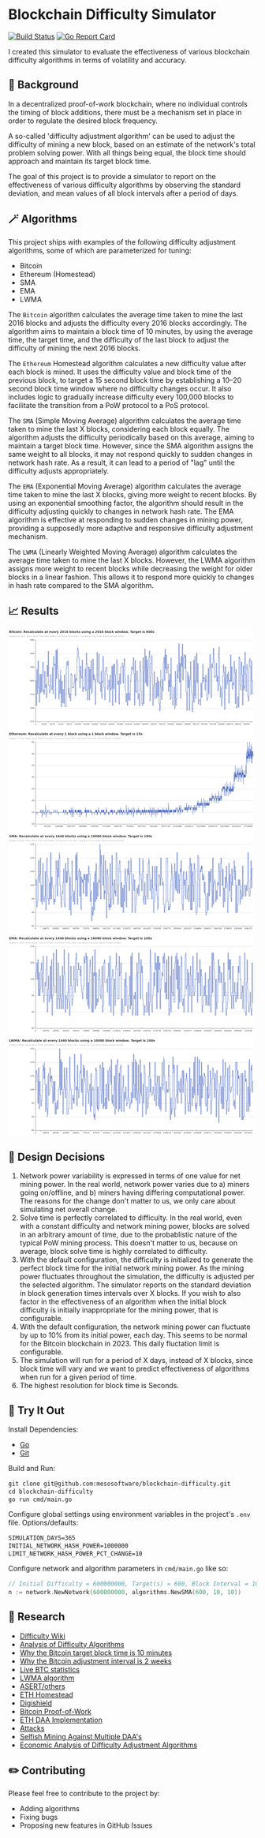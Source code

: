 # Blockchain Difficulty Simulator

[![Build Status](https://github.com/seanvaleo/dsim/actions/workflows/go.yml/badge.svg)](https://github.com/seanvaleo/dsim/actions)
[![Go Report Card](https://goreportcard.com/badge/github.com/seanvaleo/dsim)](https://goreportcard.com/report/github.com/seanvaleo/dsim)

I created this simulator to evaluate the effectiveness of various blockchain difficulty algorithms in terms of volatility and accuracy.


## 📄 Background

In a decentralized proof-of-work blockchain, where no individual controls the timing of block additions, there
must be a mechanism set in place in order to regulate the desired block frequency.

A so-called 'difficulty adjustment algorithm' can be used to adjust the difficulty of mining a new block,
based on an estimate of the network's total problem solving power. With all things being equal, the
block time should approach and maintain its target block time.

The goal of this project is to provide a simulator to report on the effectiveness of various
difficulty algorithms by observing the standard deviation, and mean values of all block intervals
after a period of days.


## 🪄 Algorithms

This project ships with examples of the following difficulty adjustment algorithms, some of which are parameterized for tuning:

- Bitcoin
- Ethereum (Homestead)
- SMA
- EMA
- LWMA

The `Bitcoin` algorithm calculates the average time taken to mine the last 2016 blocks and adjusts the difficulty every 2016 blocks accordingly. The algorithm aims to maintain a block time of 10 minutes, by using the average time, the target time, and the difficulty of the last block to adjust the difficulty of mining the next 2016 blocks.

The `Ethereum` Homestead algorithm  calculates a new difficulty value after each block is mined. It uses the difficulty value and block time of the previous block, to target a 15 second block time by establishing a 10–20 second block time window where no difficulty changes occur. It also includes logic to gradually increase difficulty every 100,000 blocks to facilitate the transition from a PoW protocol to a PoS protocol.

The `SMA` (Simple Moving Average) algorithm calculates the average time taken to mine the last X blocks, considering each block equally. The algorithm adjusts the difficulty periodically based on this average, aiming to maintain a target block time. However, since the SMA algorithm assigns the same weight to all blocks, it may not respond quickly to sudden changes in network hash rate. As a result, it can lead to a period of "lag" until the difficulty adjusts appropriately.

The `EMA` (Exponential Moving Average) algorithm calculates the average time taken to mine the last X blocks, giving more weight to recent blocks. By using an exponential smoothing factor, the algorithm should result in the difficulty adjusting quickly to changes in network hash rate. The EMA algorithm is effective at responding to sudden changes in mining power, providing a supposedly more adaptive and responsive difficulty adjustment mechanism.

The `LWMA` (Linearly Weighted Moving Average) algorithm calculates the average time taken to mine the last X blocks. However, the LWMA algorithm assigns more weight to recent blocks while decreasing the weight for older blocks in a linear fashion. This allows it to respond more quickly to changes in hash rate compared to the SMA algorithm.


## 📈 Results

![screenshot](screenshot.png)


## 📐 Design Decisions

1) Network power variability is expressed in terms of one value for net mining power. In the real world, network power varies due to a) miners going on/offline, and b) miners having differing computational power. The reasons for the change don't matter to us, we only care about simulating net overall change.
2) Solve time is perfectly correlated to difficulty. In the real world, even with a constant difficulty and network mining power, blocks are solved in an arbitrary amount of time, due to the probablistic nature of the typical PoW mining process. This doesn't matter to us, because on average, block solve time is highly correlated to difficulty.
3) With the default configuration, the difficulty is initialized to generate the perfect block time for the initial network mining power. As the mining power fluctuates throughout the simulation, the difficulty is adjusted per the selected algorithm. The simulator reports on the standard deviation in block generation times intervals over X blocks. If you wish to also factor in the effectiveness of an algorithm when the initial block difficulty is initially inappropriate for the mining power, that is configurable.
4) With the default configuration, the network mining power can fluctuate by up to 10% from its initial power, each day. This seems to be normal for the Bitcoin blockchain in 2023. This daily fluctation limit is configurable. 
5) The simulation will run for a period of X days, instead of X blocks, since block time will vary and we want to predict effectiveness of algorithms when run for a given period of time.
6) The highest resolution for block time is Seconds.


## 🚀 Try It Out

Install Dependencies:
- [Go](https://golang.org/doc/install)
- [Git](https://git-scm.com/download)

Build and Run:
```
git clone git@github.com:mesosoftware/blockchain-difficulty.git
cd blockchain-difficulty
go run cmd/main.go
```

Configure global settings using environment variables in the project's `.env` file. Options/defaults:
```
SIMULATION_DAYS=365
INITIAL_NETWORK_HASH_POWER=1000000
LIMIT_NETWORK_HASH_POWER_PCT_CHANGE=10
```

Configure network and algorithm parameters in `cmd/main.go` like so:
```go
// Initial Difficulty = 600000000, Target(s) = 600, Block Interval = 10, Window = 10
n := network.NewNetwork(600000000, algorithms.NewSMA(600, 10, 10))
```


## 🔬 Research

- [Difficulty Wiki](https://en.bitcoin.it/wiki/Difficulty)
- [Analysis of Difficulty Algorithms](https://github.com/zawy12/difficulty-algorithms/issues/50)
- [Why the Bitcoin target block time is 10 minutes](https://bitcoin.stackexchange.com/questions/1863/why-was-the-target-block-time-chosen-to-be-10-minutes)
- [Why the Bitcoin adjustment interval is 2 weeks](https://bitcoin.stackexchange.com/questions/65868/why-was-it-chosen-to-adjust-difficulty-every-2-weeks-rather-than-2-days-or-ever)
- [Live BTC statistics](https://siastats.info/mining)
- [LWMA algorithm](https://github.com/zawy12/difficulty-algorithms/issues/3)
- [ASERT/others](https://reference.cash/protocol/blockchain/proof-of-work/difficulty-adjustment-algorithm)
- [ETH Homestead](https://blog.cotten.io/ethereums-eip-2-4-15-second-block-target-98d4c11017e1)
- [Digishield](https://dgbwiki.com/index.php?title=DigiShield)
- [Bitcoin Proof-of-Work](https://github.com/bitcoin/bitcoin/blob/master/src/pow.cpp)
- [ETH DAA Implementation](https://github.com/ethereum/go-ethereum/blob/81d328a73e00454912edf79e74f7d041467fa2aa/consensus/ethash/difficulty.go#L82)
- [Attacks](https://old.reddit.com/r/Bitcoin/comments/mtugta/mentor_monday_april_19_2021_ask_all_your_bitcoin/gv86j6b/?context=5)
- [Selfish Mining Against Multiple DAA's](https://eprint.iacr.org/2020/094.pdf)
- [Economic Analysis of Difficulty Adjustment Algorithms](https://papers.ssrn.com/sol3/papers.cfm?abstract_id=3410460)


## ✏️ Contributing

Please feel free to contribute to the project by:
- Adding algorithms
- Fixing bugs
- Proposing new features in GitHub Issues
